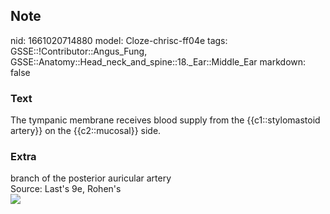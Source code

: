 ## Note
nid: 1661020714880
model: Cloze-chrisc-ff04e
tags: GSSE::!Contributor::Angus_Fung, GSSE::Anatomy::Head_neck_and_spine::18._Ear::Middle_Ear
markdown: false

### Text
The tympanic membrane receives blood supply from the {{c1::stylomastoid artery}} on the {{c2::mucosal}} side.

### Extra
<div>
  branch of the posterior auricular artery
</div>
<div>
  Source: Last's 9e, Rohen's
</div>
<div><img src=
"paste-431b884667b2e66e4d32f823d1b15ce0985a5198.jpg"></div>
